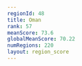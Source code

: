 ```yaml
---
regionId: 48
title: Oman
rank: 57
meanScore: 73.6
globalMeanScore: 70.22
numRegions: 220
layout: region_score
---
```

